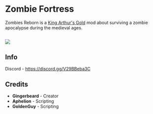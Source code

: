 # Zombie Fortress
Zombies Reborn is a <a href="https://github.com/transhumandesign/kag-base">King Arthur's Gold</a> mod about surviving a zombie apocalypse during the medieval ages.
</p>

<h2 align = ><img src="https://imgur.com/5UJareQ.png">

<h2>Info</h2>

Discord -
https://discord.gg/V29BBeba3C
<br>

<h2>Credits</h2>
<ul>
  <li><b>Gingerbeard</b> - Creator</li>
  <li><b>Aphelion</b> - Scripting</li>
  <li><b>GoldenGuy</b> - Scripting</li>
</ul>
